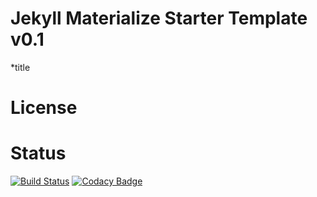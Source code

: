 # Jekyll Materialize Starter Template v0.1

*title


# License


# Status
[![Build Status](https://travis-ci.org/GasanovShamil/GasanovShamil.github.io.svg?branch=master)](https://travis-ci.org/GasanovShamil/GasanovShamil.github.io)
[![Codacy Badge](https://api.codacy.com/project/badge/Grade/656a6d80d5a14b6194e3d0ed3039f5cc)](https://www.codacy.com/app/GasanovShamil/GasanovShamil.github.io?utm_source=github.com&amp;utm_medium=referral&amp;utm_content=GasanovShamil/GasanovShamil.github.io&amp;utm_campaign=Badge_Grade)
